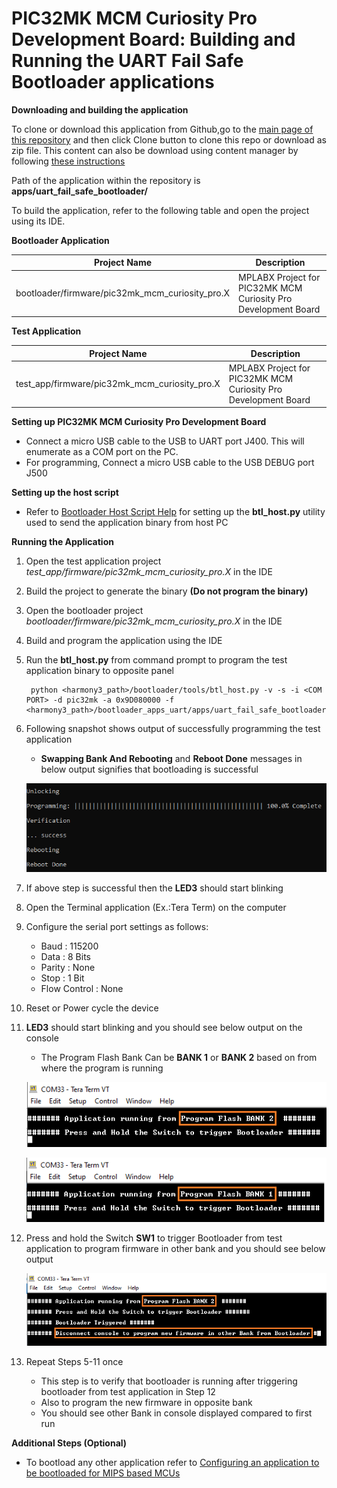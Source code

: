 # PIC32MK MCM Curiosity Pro Development Board: Building and Running the UART Fail Safe Bootloader applications

**Downloading and building the application**

To clone or download this application from Github,go to the [main page of this repository](https://github.com/Microchip-MPLAB-Harmony/bootloader_apps_uart) and then click Clone button to clone this repo or download as zip file. This content can also be download using content manager by following [these instructions](https://github.com/Microchip-MPLAB-Harmony/contentmanager/wiki)

Path of the application within the repository is **apps/uart_fail_safe_bootloader/**

To build the application, refer to the following table and open the project using its IDE.

**Bootloader Application**

| Project Name      | Description                                    |
| ----------------- | ---------------------------------------------- |
| bootloader/firmware/pic32mk_mcm_curiosity_pro.X    | MPLABX Project for PIC32MK MCM Curiosity Pro Development Board |

**Test Application**

| Project Name      | Description                                    |
| ----------------- | ---------------------------------------------- |
| test_app/firmware/pic32mk_mcm_curiosity_pro.X    | MPLABX Project for PIC32MK MCM Curiosity Pro Development Board |

**Setting up PIC32MK MCM Curiosity Pro Development Board**

- Connect a micro USB cable to the USB to UART port J400. This will enumerate as a COM port on the PC.
- For programming, Connect a micro USB cable to the USB DEBUG port J500

**Setting up the host script**

- Refer to [Bootloader Host Script Help](GUID-E9768065-2540-409B-AC12-3DA9417F01F5.md) for setting up the **btl_host.py** utility used to send the application binary from host PC

**Running the Application**

1. Open the test application project *test_app/firmware/pic32mk_mcm_curiosity_pro.X* in the IDE
2. Build the project to generate the binary **(Do not program the binary)**
3. Open the bootloader project *bootloader/firmware/pic32mk_mcm_curiosity_pro.X* in the IDE
4. Build and program the application using the IDE

5. Run the **btl_host.py** from command prompt to program the test application binary to opposite panel

        python <harmony3_path>/bootloader/tools/btl_host.py -v -s -i <COM PORT> -d pic32mk -a 0x9D080000 -f <harmony3_path>/bootloader_apps_uart/apps/uart_fail_safe_bootloader/test_app/firmware/pic32mk_mcm_curiosity_pro.X/dist/pic32mk_mcm_curiosity_pro/production/pic32mk_mcm_curiosity_pro.X.production.bin

6. Following snapshot shows output of successfully programming the test application
    - **Swapping Bank And Rebooting** and **Reboot Done** messages in below output signifies that bootloading is successful

    ![output](GUID-9D45B2EF-7159-4DF7-BC6F-3C43C2113B07-low.png)

7. If above step is successful then the **LED3** should start blinking
8. Open the Terminal application (Ex.:Tera Term) on the computer
9. Configure the serial port settings as follows:
    - Baud : 115200
    - Data : 8 Bits
    - Parity : None
    - Stop : 1 Bit
    - Flow Control : None

10. Reset or Power cycle the device
11. **LED3** should start blinking and you should see below output on the console
    - The Program Flash Bank Can be **BANK 1** or **BANK 2** based on from where the program is running

    ![output](GUID-4497BB96-5318-4325-9A12-CDF573AC4538-low.png)

    ![output](GUID-4614B6D7-F0E1-4C94-8435-023E843DAFEF-low.png)

12. Press and hold the Switch **SW1** to trigger Bootloader from test application to program firmware in other bank and you should see below output

    ![output](GUID-4E7F7F04-6ECB-44E2-AE08-C306BFE3E96B-low.png)

13. Repeat Steps 5-11 once
    - This step is to verify that bootloader is running after triggering bootloader from test application in Step 12
    - Also to program the new firmware in opposite bank
    - You should see other Bank in console displayed compared to first run

**Additional Steps (Optional)**

- To bootload any other application refer to [Configuring an application to be bootloaded for MIPS based MCUs](GUID-3E6213D5-3312-49A9-A6C7-897B8AD57414.md)
